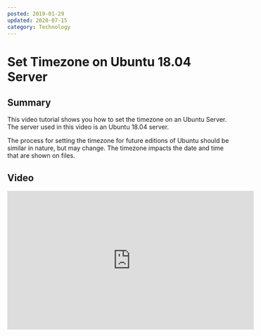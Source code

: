 ```yaml
---
posted: 2019-01-29
updated: 2020-07-15
category: Technology
---
```


# Set Timezone on Ubuntu 18.04 Server

## Summary

This video tutorial shows you how to set the timezone on an Ubuntu Server. The server used in this video is an Ubuntu 18.04 server.
 
The process for setting the timezone for future editions of Ubuntu should be similar in nature, but may change. The timezone impacts the date and time that are shown on files.

## Video 
 
<iframe width="560" height="315" src="https://www.youtube.com/embed/ykGutLw9FRU" frameborder="0" allow="autoplay; encrypted-media" allowfullscreen></iframe>
 
